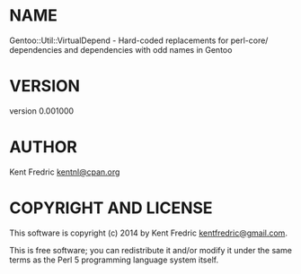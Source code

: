 # NAME

Gentoo::Util::VirtualDepend - Hard-coded replacements for perl-core/ dependencies and dependencies with odd names in Gentoo

# VERSION

version 0.001000

# AUTHOR

Kent Fredric <kentnl@cpan.org>

# COPYRIGHT AND LICENSE

This software is copyright (c) 2014 by Kent Fredric <kentfredric@gmail.com>.

This is free software; you can redistribute it and/or modify it under
the same terms as the Perl 5 programming language system itself.
